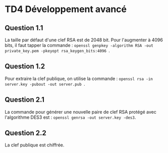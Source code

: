 # TD4 Développement avancé
## Question 1.1
La taille par défaut d'une clef RSA est de 2048 bit. Pour l'augmenter à 4096 bits, il faut tapper la commande : `openssl genpkey -algorithm RSA -out private_key.pem -pkeyopt rsa_keygen_bits:4096
`.

## Question 1.2
Pour extraire la clef publique, on utilise la commande : ``openssl rsa -in server.key -pubout -out server.pub
``.

## Question 2.1
La commande pour générer une nouvelle paire de clef RSA protégé avec l'algorithme DES3 est : ``openssl genrsa -out server.key -des3``.

## Question 2.2
La clef publique est chiffrée.